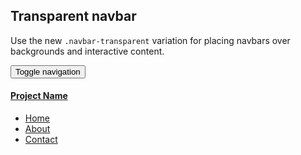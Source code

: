 ## Transparent navbar

Use the new `.navbar-transparent` variation for placing navbars over backgrounds and interactive content.


<div class="p-y-lg p-x" style="background: url({{ relative }}assets/img/kanye.jpg) top center; background-size: cover">
  <nav class="navbar navbar-transparent m-b-0">
    <div class="container-fluid">
      <div class="navbar-header">
        <button type="button" class="navbar-toggle collapsed" data-toggle="collapse" data-target="#navbar-collapse-com">
          <span class="sr-only">Toggle navigation</span>
          <span class="icon-bar"></span>
          <span class="icon-bar"></span>
          <span class="icon-bar"></span>
        </button>
        <a class="navbar-brand" href="#">
          <h4 class="text-uppercase m-y-0">Project Name</h4>
        </a>
      </div>
      <div class="navbar-collapse collapse" id="navbar-collapse-com">
        <ul class="nav navbar-nav navbar-right">
          <li class="active"><a href="#">Home</a></li>
          <li><a href="#about">About</a></li>
          <li><a href="#contact">Contact</a></li>
        </ul>
      </div>
    </div>
  </nav>
</div>

